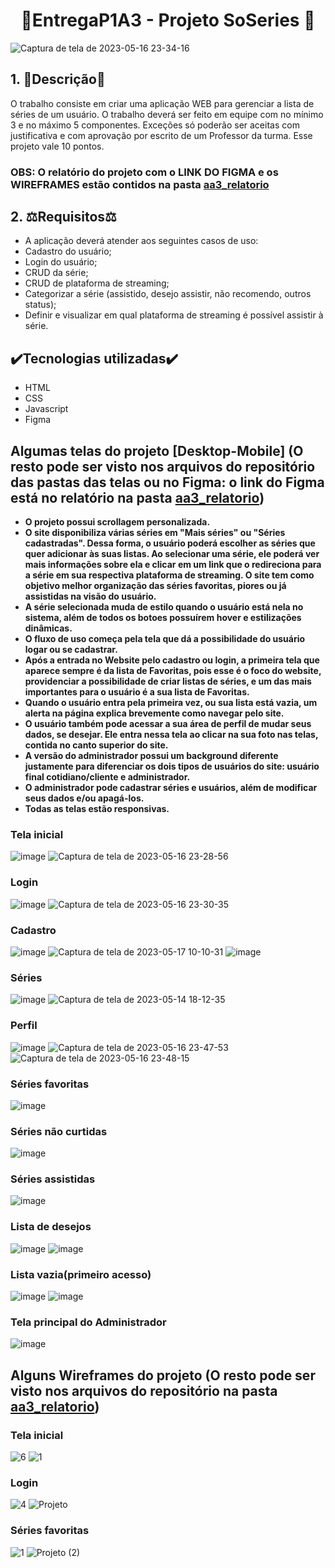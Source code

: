 
<div align="center">

# 🍿EntregaP1A3 - Projeto SoSeries 🍿

</div>




![Captura de tela de 2023-05-16 23-34-16](https://github.com/lstheus/EntregaP1A3/assets/100351576/639efe97-cb8f-475c-8856-55630e2bb5a7)



## 1. 📄Descrição📄
 O trabalho consiste em criar uma aplicação WEB para gerenciar a lista de séries de um usuário. 
 O trabalho deverá ser feito em equipe com no mínimo 3 e no máximo 5 componentes. Exceções só poderão ser aceitas com justificativa e com aprovação por escrito de um Professor da turma.
  Esse projeto vale 10 pontos. 
  
  ### OBS: O relatório do projeto com o LINK DO FIGMA e os WIREFRAMES estão contidos na pasta [aa3_relatorio](https://github.com/lstheus/EntregaP1A3/tree/master/aa3_relatorio)


## 2. ⚖️Requisitos⚖️
- A aplicação deverá atender aos seguintes casos de uso:
- Cadastro do usuário;
- Login do usuário;
- CRUD da série;
- CRUD de plataforma de streaming;
- Categorizar a série (assistido, desejo assistir, não recomendo, outros status);
- Definir e visualizar em qual plataforma de streaming é possível assistir à série.

## ✔️Tecnologias utilizadas✔️
- HTML
- CSS
- Javascript
- Figma

## Algumas telas do projeto [Desktop-Mobile] (O resto pode ser visto nos arquivos do repositório das pastas das telas ou no Figma: o link do Figma está no relatório na pasta [aa3_relatorio](https://github.com/lstheus/EntregaP1A3/tree/master/aa3_relatorio))
- **O projeto possui scrollagem personalizada.**
- **O site disponibiliza várias séries em "Mais séries" ou "Séries cadastradas". Dessa forma, o usuário poderá escolher as séries que quer adicionar às suas listas. Ao selecionar uma série, ele poderá ver mais informações sobre ela e clicar em um link que o redireciona para a série em sua respectiva plataforma de streaming. O site tem como objetivo melhor organização das séries favoritas, piores ou já assistidas na visão do usuário.**
- **A série selecionada muda de estilo quando o usuário está nela no sistema, além de todos os botoes possuírem hover e estilizações dinâmicas.**
- **O fluxo de uso começa pela tela que dá a possibilidade do usuário logar ou se cadastrar.**
- **Após a entrada no Website pelo cadastro ou login, a primeira tela que aparece sempre é da lista de Favoritas, pois esse é o foco do website, providenciar a possibilidade de criar listas de séries, e um das mais importantes para o usuário é a sua lista de Favoritas.**
- **Quando o usuário entra pela primeira vez, ou sua lista está vazia, um alerta na página explica brevemente como navegar pelo site.**
- **O usuário também pode acessar a sua área de perfil de mudar seus dados, se desejar. Ele entra nessa tela ao clicar na sua foto nas telas, contida no canto superior do site.**
- **A versão do administrador possui um background diferente justamente para diferenciar os dois tipos de usuários do site: usuário final cotidiano/cliente e administrador.**
- **O administrador pode cadastrar séries e usuários, além de modificar seus dados e/ou apagá-los.**
- **Todas as telas estão responsivas.**
### Tela inicial
![image](https://github.com/lstheus/EntregaP1A3/assets/57242457/7b7c759b-b745-4c98-88b0-4b2ea9fe190a)
![Captura de tela de 2023-05-16 23-28-56](https://github.com/lstheus/EntregaP1A3/assets/100351576/9b8654e4-e933-4467-9ae7-920dad40d41d)

### Login 
![image](https://github.com/lstheus/EntregaP1A3/assets/57242457/44a993a0-a5cf-4998-a991-e25fc61fd4e5)
![Captura de tela de 2023-05-16 23-30-35](https://github.com/lstheus/EntregaP1A3/assets/100351576/d441c3b5-bb8b-44e0-9329-7a32786ed125)


### Cadastro
![image](https://github.com/lstheus/EntregaP1A3/assets/57242457/4adbba34-23c0-4abf-b8b6-1b2f3cbc35b4)
![Captura de tela de 2023-05-17 10-10-31](https://github.com/lstheus/EntregaP1A3/assets/100351576/bd88bb61-c27a-4f84-b251-c62f1a4e5a8c)
![image](https://github.com/lstheus/EntregaP1A3/assets/100351576/976a0a47-1b41-4386-a872-df405d918557)

### Séries
![image](https://github.com/lstheus/EntregaP1A3/assets/57242457/77d95d92-cf77-48a6-bc50-bd516d206891)
![Captura de tela de 2023-05-14 18-12-35](https://github.com/lstheus/EntregaP1A3/assets/100351576/84f85525-f03b-48cf-95b6-05095484929a)

### Perfil
![image](https://github.com/lstheus/EntregaP1A3/assets/57242457/c063c4b6-19d2-459c-889b-f16ac392f520)
![Captura de tela de 2023-05-16 23-47-53](https://github.com/lstheus/EntregaP1A3/assets/100351576/fb0646a8-cb53-4993-ab4b-aca3173a1681)
![Captura de tela de 2023-05-16 23-48-15](https://github.com/lstheus/EntregaP1A3/assets/100351576/8c92a77b-3463-4ada-a39d-b52dd926a2c0)


### Séries favoritas
![image](https://github.com/lstheus/EntregaP1A3/assets/57242457/8b179064-17ef-4e9d-addd-311d440847e3)

### Séries não curtidas
![image](https://github.com/lstheus/EntregaP1A3/assets/57242457/f8a686dc-f99a-42e2-9320-63a1f49ae0fc)

### Séries assistidas
![image](https://github.com/lstheus/EntregaP1A3/assets/57242457/07229a76-e7bf-4bf6-bf49-a7d0a6299df2)

### Lista de desejos
![image](https://github.com/lstheus/EntregaP1A3/assets/57242457/d40a4bc1-3d50-45c1-92ae-f9d5ff62e0ae)
![image](https://github.com/lstheus/EntregaP1A3/assets/100351576/48f0d593-328e-44d7-a8da-5e598986895f)


### Lista vazia(primeiro acesso)
![image](https://github.com/lstheus/EntregaP1A3/assets/57242457/78017738-024f-4290-a348-4ca9d833148c)
![image](https://github.com/lstheus/EntregaP1A3/assets/100351576/68a29408-f2db-43f9-9436-fc9d2e9f7655)


### Tela principal do Administrador
![image](https://github.com/lstheus/EntregaP1A3/assets/100351576/7565a98d-0499-4bad-b496-1714c20d2e5c)

## Alguns Wireframes do projeto (O resto pode ser visto nos arquivos do repositório na pasta [aa3_relatorio](https://github.com/lstheus/EntregaP1A3/tree/master/aa3_relatorio))

### Tela inicial 
![6](https://github.com/lstheus/EntregaP1A3/assets/100351576/cb9a6de1-0208-4736-9c85-2acc15814806)
![1](https://github.com/lstheus/EntregaP1A3/assets/100351576/f3eb5814-785a-4e37-bde2-af294429ec55)

### Login
![4](https://github.com/lstheus/EntregaP1A3/assets/100351576/eb112030-e8e7-4116-ad9e-a9ee4d415f39)
![Projeto](https://github.com/lstheus/EntregaP1A3/assets/100351576/ddf1c3ad-0477-4ab1-ada0-e6d6896e5eb8)


### Séries favoritas
![1](https://github.com/lstheus/EntregaP1A3/assets/100351576/f518005e-c9a7-437b-a6b3-7e877718a692)
![Projeto (2)](https://github.com/lstheus/EntregaP1A3/assets/100351576/84269822-f4b9-4180-b3c3-e3719253ed29)








